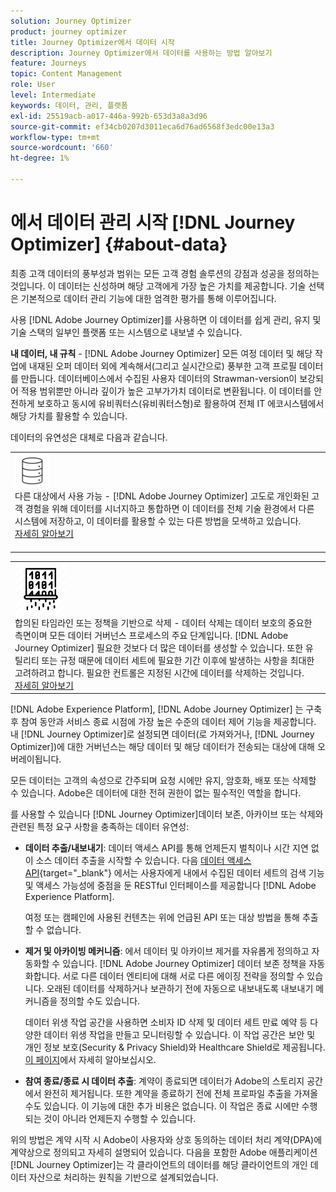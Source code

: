 ```yaml
---
solution: Journey Optimizer
product: journey optimizer
title: Journey Optimizer에서 데이터 시작
description: Journey Optimizer에서 데이터를 사용하는 방법 알아보기
feature: Journeys
topic: Content Management
role: User
level: Intermediate
keywords: 데이터, 관리, 플랫폼
exl-id: 25519acb-a017-446a-992b-653d3a8a3d96
source-git-commit: ef34cb0207d3011eca6d76ad6568f3edc00e13a3
workflow-type: tm+mt
source-wordcount: '660'
ht-degree: 1%

---
```


# 에서 데이터 관리 시작 [!DNL Journey Optimizer] {#about-data}

최종 고객 데이터의 풍부성과 범위는 모든 고객 경험 솔루션의 강점과 성공을 정의하는 것입니다. 이 데이터는 신성하며 해당 고객에게 가장 높은 가치를 제공합니다. 기술 선택은 기본적으로 데이터 관리 기능에 대한 엄격한 평가를 통해 이루어집니다.

사용 [!DNL Adobe Journey Optimizer]를 사용하면 이 데이터를 쉽게 관리, 유지 및 기술 스택의 일부인 플랫폼 또는 시스템으로 내보낼 수 있습니다.

**내 데이터, 내 규칙** - [!DNL Adobe Journey Optimizer] 모든 여정 데이터 및 해당 작업에 내재된 오퍼 데이터 외에 계속해서(그리고 실시간으로) 풍부한 고객 프로필 데이터를 만듭니다. 데이터베이스에서 수집된 사용자 데이터의 Strawman-version이 보강되어 적용 범위뿐만 아니라 깊이가 높은 고부가가치 데이터로 변환됩니다. 이 데이터를 안전하게 보호하고 동시에 유비쿼터스(유비쿼터스형)로 활용하여 전체 IT 에코시스템에서 해당 가치를 활용할 수 있습니다.

데이터의 유연성은 대체로 다음과 같습니다.


<table style="table-layout:fixed">
<tr style="border: 0;">
  <td>
    <div><img alt="대상" src="assets/do-not-localize/dest.png" /> 
    <br>다른 대상에서 사용 가능 - [!DNL Adobe Journey Optimizer] 고도로 개인화된 고객 경험을 위해 데이터를 시너지하고 통합하면 이 데이터를 전체 기술 환경에서 다른 시스템에 저장하고, 이 데이터를 활용할 수 있는 다른 방법을 모색하고 있습니다.
    <div>
     <a href="../start/ajo-integrations.md">자세히 알아보기</a></div>
    </div>
    <br>
  </td>
</tr>
</table>

<!--td>
    <div><img alt="retention" src="assets/do-not-localize/retention.png" />  
    <br>Retained for a stipulated duration – Industry or regional regulations (such as GDPR or CCPA) or internal data governance policies stipulate how long or how short a duration, data needs to be maintained or archived in Adobe Experience Platform Data Lake. <a href="../privacy/get-started-privacy.md">Learn more</a></div>
  </td>
</tr>
<tr style="border: 0;"-->
<table style="table-layout:fixed">
<tr style="border: 0;">
  <td>
    <div><img alt="정책" src="assets/do-not-localize/policy.png" /> 
    <br>합의된 타임라인 또는 정책을 기반으로 삭제 - 데이터 삭제는 데이터 보호의 중요한 측면이며 모든 데이터 거버넌스 프로세스의 주요 단계입니다. [!DNL Adobe Journey Optimizer] 필요한 것보다 더 많은 데이터를 생성할 수 있습니다. 또한 유틸리티 또는 규정 때문에 데이터 세트에 필요한 기간 이후에 발생하는 사항을 최대한 고려하려고 합니다. 필요한 컨트롤은 지정된 시간에 데이터를 삭제하는 것입니다. 
    </div>
      <div>
     <a href="../privacy/data-hygiene.md">자세히 알아보기</a></div>
    </div>
  </td>
</tr>
</table>

[!DNL Adobe Experience Platform], [!DNL Adobe Journey Optimizer] 는 구축 후 참여 동안과 서비스 종료 시점에 가장 높은 수준의 데이터 제어 기능을 제공합니다. 내 [!DNL Journey Optimizer]로 설정되면 데이터(로 가져와거나, [!DNL Journey Optimizer])에 대한 거버넌스는 해당 데이터 및 해당 데이터가 전송되는 대상에 대해 오버레이됩니다.

모든 데이터는 고객의 속성으로 간주되며 요청 시에만 유지, 암호화, 배포 또는 삭제할 수 있습니다. Adobe은 데이터에 대한 전혀 권한이 없는 필수적인 역할을 합니다.

를 사용할 수 있습니다 [!DNL Journey Optimizer]데이터 보존, 아카이브 또는 삭제와 관련된 특정 요구 사항을 충족하는 데이터 유연성:

* **데이터 추출/내보내기**: 데이터 액세스 API를 통해 언제든지 벌칙이나 시간 지연 없이 소스 데이터 추출을 시작할 수 있습니다. 다음 [데이터 액세스 API](https://experienceleague.adobe.com/docs/experience-platform/data-access/api.html){target="_blank"} 에서는 사용자에게 내에서 수집된 데이터 세트의 검색 기능 및 액세스 가능성에 중점을 둔 RESTful 인터페이스를 제공합니다 [!DNL Adobe Experience Platform]. <!--In the future (on roadmap), you can use file-based destinations to export and migrate log data from Adobe Journey Optimizer. -->

   여정 또는 캠페인에 사용된 컨텐츠는 위에 언급된 API 또는 대상 방법을 통해 추출할 수 없습니다.

<!--
* **Profile Service Data Retention**: For Behavioral and Time series data appended to any Profile, you may choose to use Journey Optimizer’s default setting of retaining this data for up to 30 days from the date of its addition to a Profile, or until an alternative time-period selected by the you. The time that Adobe keeps this data varies from contract to contract, and is outlined in an organization’s data retention policy.

  Learn more about Experience Event expirations in [Adobe Experience Platform documentation](https://experienceleague.adobe.com/docs/experience-platform/profile/event-expirations.html){target="_blank"}.
-->

* **제거 및 아카이빙 메커니즘**: 에서 데이터 및 아카이브 제거를 자유롭게 정의하고 자동화할 수 있습니다. [!DNL Adobe Journey Optimizer] 데이터 보존 정책을 자동화합니다. 서로 다른 데이터 엔티티에 대해 서로 다른 에이징 전략을 정의할 수 있습니다. 오래된 데이터를 삭제하거나 보관하기 전에 자동으로 내보내도록 내보내기 메커니즘을 정의할 수도 있습니다.

   데이터 위생 작업 공간을 사용하면 소비자 ID 삭제 및 데이터 세트 만료 예약 등 다양한 데이터 위생 작업을 만들고 모니터링할 수 있습니다. 이 작업 공간은 보안 및 개인 정보 보호(Security &amp; Privacy Shield)와 Healthcare Shield로 제공됩니다. [이 페이지](../privacy/data-hygiene.md)에서 자세히 알아보십시오.

<!--
* **Data Lake and Deletions**: Customer Data stored in the Data Lake can be retained by Journey Optimizer:
    
    * for 7 days to facilitate the onboarding of Customer Data into the Profile Services, after which it may be permanently deleted, or
    * until chosen to be deleted by you

-->

* **참여 종료/종료 시 데이터 추출**: 계약이 종료되면 데이터가 Adobe의 스토리지 공간에서 완전히 제거됩니다. 또한 계약을 종료하기 전에 전체 프로파일 추출을 가져올 수도 있습니다. 이 기능에 대한 추가 비용은 없습니다. 이 작업은 종료 시에만 수행되는 것이 아니라 언제든지 수행할 수 있습니다.

위의 방법은 계약 시작 시 Adobe이 사용자와 상호 동의하는 데이터 처리 계약(DPA)에 계약상으로 정의되고 자세히 설명되어 있습니다. 다음을 포함한 Adobe 애플리케이션 [!DNL Journey Optimizer]는 각 클라이언트의 데이터를 해당 클라이언트의 개인 데이터 자산으로 처리하는 원칙을 기반으로 설계되었습니다.
